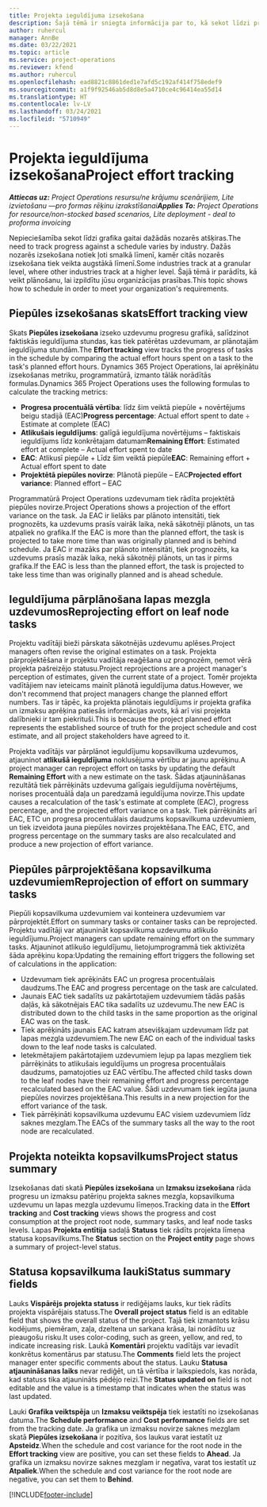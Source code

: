 ```yaml
---
title: Projekta ieguldījuma izsekošana
description: Šajā tēmā ir sniegta informācija par to, kā sekot līdzi projekta ieguldījumam un darba norisei.
author: ruhercul
manager: AnnBe
ms.date: 03/22/2021
ms.topic: article
ms.service: project-operations
ms.reviewer: kfend
ms.author: ruhercul
ms.openlocfilehash: ead8821c8861ded1e7afd5c192af414f758edef9
ms.sourcegitcommit: a1f9f92546ab5d8d8e5a4710ce4c96414ea55d14
ms.translationtype: HT
ms.contentlocale: lv-LV
ms.lasthandoff: 03/24/2021
ms.locfileid: "5710949"
---
```

# <a name="project-effort-tracking"></a><span data-ttu-id="f1609-103">Projekta ieguldījuma izsekošana</span><span class="sxs-lookup"><span data-stu-id="f1609-103">Project effort tracking</span></span>

<span data-ttu-id="f1609-104">_**Attiecas uz:** Project Operations resursu/ne krājumu scenārijiem, Lite izvietošanu —pro formas rēķinu izrakstīšanai_</span><span class="sxs-lookup"><span data-stu-id="f1609-104">_**Applies To:** Project Operations for resource/non-stocked based scenarios, Lite deployment - deal to proforma invoicing_</span></span>

<span data-ttu-id="f1609-105">Nepieciešamība sekot līdzi grafika gaitai dažādās nozarēs atšķiras.</span><span class="sxs-lookup"><span data-stu-id="f1609-105">The need to track progress against a schedule varies by industry.</span></span> <span data-ttu-id="f1609-106">Dažās nozarēs izsekošana notiek ļoti smalkā līmenī, kamēr citās nozarēs izsekošana tiek veikta augstākā līmenī.</span><span class="sxs-lookup"><span data-stu-id="f1609-106">Some industries track at a granular level, where other industries track at a higher level.</span></span> <span data-ttu-id="f1609-107">Šajā tēmā ir parādīts, kā veikt plānošanu, lai izpildītu jūsu organizācijas prasības.</span><span class="sxs-lookup"><span data-stu-id="f1609-107">This topic shows how to schedule in order to meet your organization's requirements.</span></span>

## <a name="effort-tracking-view"></a><span data-ttu-id="f1609-108">Piepūles izsekošanas skats</span><span class="sxs-lookup"><span data-stu-id="f1609-108">Effort tracking view</span></span>

<span data-ttu-id="f1609-109">Skats **Piepūles izsekošana** izseko uzdevumu progresu grafikā, salīdzinot faktiskās ieguldījuma stundas, kas tiek patērētas uzdevumam, ar plānotajām ieguldījuma stundām.</span><span class="sxs-lookup"><span data-stu-id="f1609-109">The **Effort tracking** view tracks the progress of tasks in the schedule by comparing the actual effort hours spent on a task to the task's planned effort hours.</span></span> <span data-ttu-id="f1609-110">Dynamics 365 Project Operations, lai aprēķinātu izsekošanas metriku, programmatūrā, izmanto tālāk norādītās formulas.</span><span class="sxs-lookup"><span data-stu-id="f1609-110">Dynamics 365 Project Operations uses the following formulas to calculate the tracking metrics:</span></span>

- <span data-ttu-id="f1609-111">**Progresa procentuālā vērtība**: līdz šim veiktā piepūle + novērtējums beigu stadijā (EAC)</span><span class="sxs-lookup"><span data-stu-id="f1609-111">**Progress percentage**: Actual effort spent to date ÷ Estimate at complete (EAC)</span></span> 
- <span data-ttu-id="f1609-112">**Atlikušais ieguldījums**: galīgā ieguldījuma novērtējums – faktiskais ieguldījums līdz konkrētajam datumam</span><span class="sxs-lookup"><span data-stu-id="f1609-112">**Remaining Effort**: Estimated effort at complete – Actual effort spent to date</span></span> 
- <span data-ttu-id="f1609-113">**EAC**: Atlikusī piepūle + Līdz šim veiktā piepūle</span><span class="sxs-lookup"><span data-stu-id="f1609-113">**EAC**: Remaining effort + Actual effort spent to date</span></span> 
- <span data-ttu-id="f1609-114">**Projektētā piepūles novirze**: Plānotā piepūle – EAC</span><span class="sxs-lookup"><span data-stu-id="f1609-114">**Projected effort variance**: Planned effort – EAC</span></span>

<span data-ttu-id="f1609-115">Programmatūrā Project Operations uzdevumam tiek rādīta projektētā piepūles novirze.</span><span class="sxs-lookup"><span data-stu-id="f1609-115">Project Operations shows a projection of the effort variance on the task.</span></span> <span data-ttu-id="f1609-116">Ja EAC ir lielāks par plānoto intensitāti, tiek prognozēts, ka uzdevums prasīs vairāk laika, nekā sākotnēji plānots, un tas atpaliek no grafika.</span><span class="sxs-lookup"><span data-stu-id="f1609-116">If the EAC is more than the planned effort, the task is projected to take more time than was originally planned and is behind schedule.</span></span> <span data-ttu-id="f1609-117">Ja EAC ir mazāks par plānoto intensitāti, tiek prognozēts, ka uzdevums prasīs mazāk laika, nekā sākotnēji plānots, un tas ir pirms grafika.</span><span class="sxs-lookup"><span data-stu-id="f1609-117">If the EAC is less than the planned effort, the task is projected to take less time than was originally planned and is ahead schedule.</span></span>

## <a name="reprojecting-effort-on-leaf-node-tasks"></a><span data-ttu-id="f1609-118">Ieguldījuma pārplānošana lapas mezgla uzdevumos</span><span class="sxs-lookup"><span data-stu-id="f1609-118">Reprojecting effort on leaf node tasks</span></span>

<span data-ttu-id="f1609-119">Projektu vadītāji bieži pārskata sākotnējās uzdevumu aplēses.</span><span class="sxs-lookup"><span data-stu-id="f1609-119">Project managers often revise the original estimates on a task.</span></span> <span data-ttu-id="f1609-120">Projekta pārprojektēšana ir projektu vadītāja reaģēšana uz prognozēm, ņemot vērā projekta pašreizējo statusu.</span><span class="sxs-lookup"><span data-stu-id="f1609-120">Project reprojections are a project manager's perception of estimates, given the current state of a project.</span></span> <span data-ttu-id="f1609-121">Tomēr projekta vadītājiem nav ieteicams mainīt plānotā ieguldījuma datus.</span><span class="sxs-lookup"><span data-stu-id="f1609-121">However, we don't recommend that project managers change the planned effort numbers.</span></span> <span data-ttu-id="f1609-122">Tas ir tāpēc, ka projekta plānotais ieguldījums ir projekta grafika un izmaksu aprēķina patiesās informācijas avots, kā arī visi projekta dalībnieki ir tam piekrituši.</span><span class="sxs-lookup"><span data-stu-id="f1609-122">This is because the project planned effort represents the established source of truth for the project schedule and cost estimate, and all project stakeholders have agreed to it.</span></span>

<span data-ttu-id="f1609-123">Projekta vadītājs var pārplānot ieguldījumu kopsavilkuma uzdevumos, atjauninot **atlikušā ieguldījuma** noklusējuma vērtību ar jaunu aprēķinu.</span><span class="sxs-lookup"><span data-stu-id="f1609-123">A project manager can reproject effort on tasks by updating the default **Remaining Effort** with a new estimate on the task.</span></span> <span data-ttu-id="f1609-124">Šādas atjaunināšanas rezultātā tiek pārrēķināts uzdevuma galīgais ieguldījuma novērtējums, norises procentuālā daļa un paredzamā ieguldījuma novirze.</span><span class="sxs-lookup"><span data-stu-id="f1609-124">This update causes a recalculation of the task's estimate at complete (EAC), progress percentage, and the projected effort variance on a task.</span></span> <span data-ttu-id="f1609-125">Tiek pārrēķināts arī EAC, ETC un progresa procentuālais daudzums kopsavilkuma uzdevumiem, un tiek izveidota jauna piepūles novirzes projektēšana.</span><span class="sxs-lookup"><span data-stu-id="f1609-125">The EAC, ETC, and progress percentage on the summary tasks are also recalculated and produce a new projection of effort variance.</span></span>

## <a name="reprojection-of-effort-on-summary-tasks"></a><span data-ttu-id="f1609-126">Piepūles pārprojektēšana kopsavilkuma uzdevumiem</span><span class="sxs-lookup"><span data-stu-id="f1609-126">Reprojection of effort on summary tasks</span></span>

<span data-ttu-id="f1609-127">Piepūli kopsavilkuma uzdevumiem vai konteinera uzdevumiem var pārprojektēt.</span><span class="sxs-lookup"><span data-stu-id="f1609-127">Effort on summary tasks or container tasks can be reprojected.</span></span> <span data-ttu-id="f1609-128">Projektu vadītāji var atjaunināt kopsavilkuma uzdevumu atlikušo ieguldījumu.</span><span class="sxs-lookup"><span data-stu-id="f1609-128">Project managers can update remaining effort on the summary tasks.</span></span> <span data-ttu-id="f1609-129">Atjauninot atlikušo ieguldījumu, lietojumprogrammā tiek aktivizēta šāda aprēķinu kopa:</span><span class="sxs-lookup"><span data-stu-id="f1609-129">Updating the remaining effort triggers the following set of calculations in the application:</span></span>

- <span data-ttu-id="f1609-130">Uzdevumam tiek aprēķināts EAC un progresa procentuālais daudzums.</span><span class="sxs-lookup"><span data-stu-id="f1609-130">The EAC and progress percentage on the task are calculated.</span></span>
- <span data-ttu-id="f1609-131">Jaunais EAC tiek sadalīts uz pakārtotajiem uzdevumiem tādās pašās daļās, kā sākotnējais EAC tika sadalīts uz uzdevumu.</span><span class="sxs-lookup"><span data-stu-id="f1609-131">The new EAC is distributed down to the child tasks in the same proportion as the original EAC was on the task.</span></span>
- <span data-ttu-id="f1609-132">Tiek aprēķināts jaunais EAC katram atsevišķajam uzdevumam līdz pat lapas mezgla uzdevumiem.</span><span class="sxs-lookup"><span data-stu-id="f1609-132">The new EAC on each of the individual tasks down to the leaf node tasks is calculated.</span></span> 
- <span data-ttu-id="f1609-133">Ietekmētajiem pakārtotajiem uzdevumiem lejup pa lapas mezgliem tiek pārrēķināts to atlikušais ieguldījums un progresa procentuālais daudzums, pamatojoties uz EAC vērtību.</span><span class="sxs-lookup"><span data-stu-id="f1609-133">The affected child tasks down to the leaf nodes have their remaining effort and progress percentage recalculated based on the EAC value.</span></span> <span data-ttu-id="f1609-134">Šādi uzdevumam tiek iegūta jauna piepūles novirzes projektēšana.</span><span class="sxs-lookup"><span data-stu-id="f1609-134">This results in a new projection for the effort variance of the task.</span></span> 
- <span data-ttu-id="f1609-135">Tiek pārrēķināti kopsavilkuma uzdevumu EAC visiem uzdevumiem līdz saknes mezglam.</span><span class="sxs-lookup"><span data-stu-id="f1609-135">The EACs of the summary tasks all the way to the root node are recalculated.</span></span>


## <a name="project-status-summary"></a><span data-ttu-id="f1609-136">Projekta noteikta kopsavilkums</span><span class="sxs-lookup"><span data-stu-id="f1609-136">Project status summary</span></span>

<span data-ttu-id="f1609-137">Izsekošanas dati skatā **Piepūles izsekošana** un **Izmaksu izsekošana** rāda progresu un izmaksu patēriņu projekta saknes mezgla, kopsavilkuma uzdevumu un lapas mezgla uzdevumu līmeņos.</span><span class="sxs-lookup"><span data-stu-id="f1609-137">Tracking data in the **Effort tracking** and **Cost tracking** views shows the progress and cost consumption at the project root node, summary tasks, and leaf node tasks levels.</span></span> <span data-ttu-id="f1609-138">Lapas **Projekta entītija** sadaļā **Statuss** tiek rādīts projekta līmeņa statusa kopsavilkums.</span><span class="sxs-lookup"><span data-stu-id="f1609-138">The **Status** section on the **Project entity** page shows a summary of project-level status.</span></span>

## <a name="status-summary-fields"></a><span data-ttu-id="f1609-139">Statusa kopsavilkuma lauki</span><span class="sxs-lookup"><span data-stu-id="f1609-139">Status summary fields</span></span>

<span data-ttu-id="f1609-140">Lauks **Vispārējs projekta statuss** ir rediģējams lauks, kur tiek rādīts projekta vispārējais statuss.</span><span class="sxs-lookup"><span data-stu-id="f1609-140">The **Overall project status** field is an editable field that shows the overall status of the project.</span></span> <span data-ttu-id="f1609-141">Tajā tiek izmantots krāsu kodējums, piemēram, zaļa, dzeltena un sarkana krāsa, lai norādītu uz pieaugošu risku.</span><span class="sxs-lookup"><span data-stu-id="f1609-141">It uses color-coding, such as green, yellow, and red, to indicate increasing risk.</span></span> <span data-ttu-id="f1609-142">Laukā **Komentāri** projektu vadītājs var ievadīt konkrētus komentārus par statusu.</span><span class="sxs-lookup"><span data-stu-id="f1609-142">The **Comments** field lets the project manager enter specific comments about the status.</span></span> <span data-ttu-id="f1609-143">Lauku **Statusa atjaunināšanas laiks** nevar rediģēt, un tā vērtība ir laikspiedols, kas norāda, kad statuss tika atjaunināts pēdējo reizi.</span><span class="sxs-lookup"><span data-stu-id="f1609-143">The **Status updated on** field is not editable and the value is a timestamp that indicates when the status was last updated.</span></span>

<span data-ttu-id="f1609-144">Lauki **Grafika veiktspēja** un **Izmaksu veiktspēja** tiek iestatīti no izsekošanas datuma.</span><span class="sxs-lookup"><span data-stu-id="f1609-144">The **Schedule performance** and **Cost performance** fields are set from the tracking date.</span></span> <span data-ttu-id="f1609-145">Ja grafika un izmaksu novirze saknes mezglam skatā **Piepūles izsekošana** ir pozitīva, šos laukus varat iestatīt uz **Apsteidz**.</span><span class="sxs-lookup"><span data-stu-id="f1609-145">When the schedule and cost variance for the root node in the **Effort tracking** view are positive, you can set these fields to **Ahead**.</span></span> <span data-ttu-id="f1609-146">Ja grafika un izmaksu novirze saknes mezglam ir negatīva, varat tos iestatīt uz **Atpaliek**.</span><span class="sxs-lookup"><span data-stu-id="f1609-146">When the schedule and cost variance for the root node are negative, you can set them to **Behind**.</span></span>


[!INCLUDE[footer-include](../includes/footer-banner.md)]

